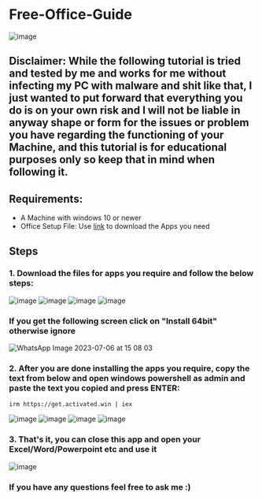 # Free-Office-Guide

![image](https://github.com/Masteroduo/Free-Office-Guide/assets/79645349/178812db-1a9d-461a-8782-2d1cbf6f85a0)

## Disclaimer: While the following tutorial is tried and tested by me and works for me without infecting my PC with malware and shit like that, I just wanted to put forward that everything you do is on your own risk and I will not be liable in anyway shape or form for the issues or problem you have regarding the functioning of your Machine, and this tutorial is for educational purposes only so keep that in mind when following it.

## Requirements:
- A Machine with windows 10 or newer
- Office Setup File: Use [link](https://files.rg-adguard.net/files/b88a8fa3-20e8-f19b-f560-15bc17eb8429) to download the Apps you need

## Steps

### 1. Download the files for apps you require and follow the below steps:

![image](https://github.com/Masteroduo/Free-Office-Guide/assets/79645349/3f551c7b-c9d4-40f4-98e7-8f49d049d03c)
![image](https://github.com/Masteroduo/Free-Office-Guide/assets/79645349/5b7bdf07-51fa-4da1-98fd-8be19cd082e7)
![image](https://github.com/Masteroduo/Free-Office-Guide/assets/79645349/45da2230-9beb-4ca4-9368-0e3424262191)
![image](https://github.com/Masteroduo/Free-Office-Guide/assets/79645349/3c19cdaa-8811-4ec5-adee-60955f0191e2)

### If you get the following screen click on "Install 64bit" otherwise ignore
![WhatsApp Image 2023-07-06 at 15 08 03](https://github.com/Masteroduo/Free-Office-Guide/assets/79645349/0bfbb305-354e-423b-ac65-87c46e56d131)


### 2. After you are done installing the apps you require, copy the text from below and open windows powershell as admin and paste the text you copied and press ENTER:

`irm https://get.activated.win | iex`

![image](https://github.com/Masteroduo/Free-Office-Guide/assets/79645349/0beb8c9c-0b2c-4a0b-ac0d-7a2fe8786835)
![image](https://github.com/Masteroduo/Free-Office-Guide/assets/79645349/2f48096d-e2fe-41c4-8aa1-4a0e44bcf597)
![image](https://github.com/Masteroduo/Free-Office-Guide/assets/79645349/f61118d6-2c8d-4839-a23c-406ba70ff8c4)
![image](https://github.com/Masteroduo/Free-Office-Guide/assets/79645349/f020e78f-973f-4066-8f64-c9f8240cfe19)




### 3. That's it, you can close this app and open your Excel/Word/Powerpoint etc and use it

![image](https://github.com/Masteroduo/Free-Office-Guide/assets/79645349/9b4ae0c6-b415-4d4c-900f-93a8386ac0a9)

### If you have any questions feel free to ask me :)


